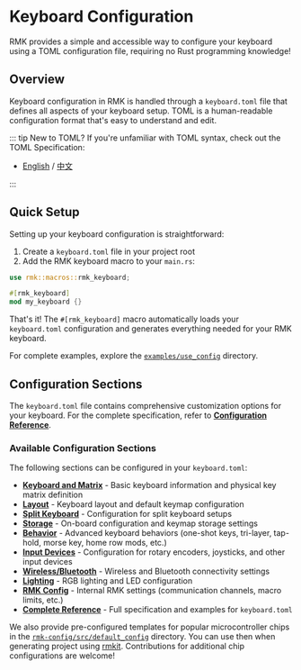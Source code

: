 # Keyboard Configuration

RMK provides a simple and accessible way to configure your keyboard using a TOML configuration file, requiring no Rust programming knowledge!

## Overview

Keyboard configuration in RMK is handled through a `keyboard.toml` file that defines all aspects of your keyboard setup. TOML is a human-readable configuration format that's easy to understand and edit.

::: tip New to TOML?
If you're unfamiliar with TOML syntax, check out the TOML Specification:
- [English](https://toml.io/en/v1.0.0) / [中文](https://toml.io/cn/v1.0.0)

:::

## Quick Setup

Setting up your keyboard configuration is straightforward:

1. Create a `keyboard.toml` file in your project root
2. Add the RMK keyboard macro to your `main.rs`:

```rust
use rmk::macros::rmk_keyboard;

#[rmk_keyboard]
mod my_keyboard {}
```

That's it! The `#[rmk_keyboard]` macro automatically loads your `keyboard.toml` configuration and generates everything needed for your RMK keyboard.

For complete examples, explore the [`examples/use_config`](https://github.com/HaoboGu/rmk/tree/main/examples/use_config) directory.

## Configuration Sections

The `keyboard.toml` file contains comprehensive customization options for your keyboard. For the complete specification, refer to [**Configuration Reference**](configuration/appendix.md). 


### Available Configuration Sections

The following sections can be configured in your `keyboard.toml`:

- **[Keyboard and Matrix](configuration/keyboard_matrix.md)** - Basic keyboard information and physical key matrix definition
- **[Layout](configuration/layout.md)** - Keyboard layout and default keymap configuration  
- **[Split Keyboard](configuration/split_keyboard.md)** - Configuration for split keyboard setups
- **[Storage](configuration/storage.md)** - On-board configuration and keymap storage settings
- **[Behavior](configuration/behavior.md)** - Advanced keyboard behaviors (one-shot keys, tri-layer, tap-hold, morse key, home row mods, etc.)
- **[Input Devices](configuration/input_device.md)** - Configuration for rotary encoders, joysticks, and other input devices
- **[Wireless/Bluetooth](configuration/wireless.md)** - Wireless and Bluetooth connectivity settings
- **[Lighting](configuration/light.md)** - RGB lighting and LED configuration
- **[RMK Config](configuration/rmk_config.md)** - Internal RMK settings (communication channels, macro limits, etc.)
- **[Complete Reference](configuration/appendix.md)** - Full specification and examples for `keyboard.toml`

We also provide pre-configured templates for popular microcontroller chips in the [`rmk-config/src/default_config`](https://github.com/HaoboGu/rmk/blob/main/rmk-config/src/default_config) directory. You can use then when generating project using [rmkit](https://github.com/HaoboGu/rmkit). Contributions for additional chip configurations are welcome!
